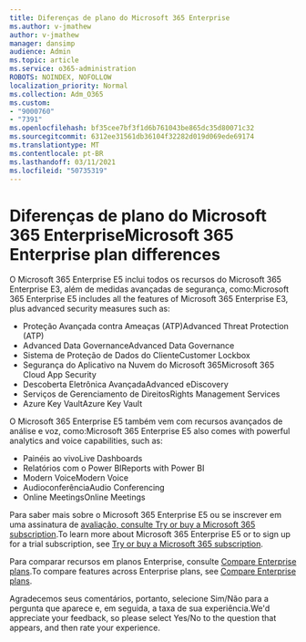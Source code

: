 ```yaml
---
title: Diferenças de plano do Microsoft 365 Enterprise
ms.author: v-jmathew
author: v-jmathew
manager: dansimp
audience: Admin
ms.topic: article
ms.service: o365-administration
ROBOTS: NOINDEX, NOFOLLOW
localization_priority: Normal
ms.collection: Adm_O365
ms.custom:
- "9000760"
- "7391"
ms.openlocfilehash: bf35cee7bf3f1d6b761043be865dc35d80071c32
ms.sourcegitcommit: 6312ee31561db36104f32282d019d069ede69174
ms.translationtype: MT
ms.contentlocale: pt-BR
ms.lasthandoff: 03/11/2021
ms.locfileid: "50735319"
---
```

# <a name="microsoft-365-enterprise-plan-differences"></a><span data-ttu-id="68a55-102">Diferenças de plano do Microsoft 365 Enterprise</span><span class="sxs-lookup"><span data-stu-id="68a55-102">Microsoft 365 Enterprise plan differences</span></span>

<span data-ttu-id="68a55-103">O Microsoft 365 Enterprise E5 inclui todos os recursos do Microsoft 365 Enterprise E3, além de medidas avançadas de segurança, como:</span><span class="sxs-lookup"><span data-stu-id="68a55-103">Microsoft 365 Enterprise E5 includes all the features of Microsoft 365 Enterprise E3, plus advanced security measures such as:</span></span>

- <span data-ttu-id="68a55-104">Proteção Avançada contra Ameaças (ATP)</span><span class="sxs-lookup"><span data-stu-id="68a55-104">Advanced Threat Protection (ATP)</span></span>
- <span data-ttu-id="68a55-105">Advanced Data Governance</span><span class="sxs-lookup"><span data-stu-id="68a55-105">Advanced Data Governance</span></span>
- <span data-ttu-id="68a55-106">Sistema de Proteção de Dados do Cliente</span><span class="sxs-lookup"><span data-stu-id="68a55-106">Customer Lockbox</span></span>
- <span data-ttu-id="68a55-107">Segurança do Aplicativo na Nuvem do Microsoft 365</span><span class="sxs-lookup"><span data-stu-id="68a55-107">Microsoft 365 Cloud App Security</span></span>
- <span data-ttu-id="68a55-108">Descoberta Eletrônica Avançada</span><span class="sxs-lookup"><span data-stu-id="68a55-108">Advanced eDiscovery</span></span>
- <span data-ttu-id="68a55-109">Serviços de Gerenciamento de Direitos</span><span class="sxs-lookup"><span data-stu-id="68a55-109">Rights Management Services</span></span>
- <span data-ttu-id="68a55-110">Azure Key Vault</span><span class="sxs-lookup"><span data-stu-id="68a55-110">Azure Key Vault</span></span>

<span data-ttu-id="68a55-111">O Microsoft 365 Enterprise E5 também vem com recursos avançados de análise e voz, como:</span><span class="sxs-lookup"><span data-stu-id="68a55-111">Microsoft 365 Enterprise E5 also comes with powerful analytics and voice capabilities, such as:</span></span>

- <span data-ttu-id="68a55-112">Painéis ao vivo</span><span class="sxs-lookup"><span data-stu-id="68a55-112">Live Dashboards</span></span>
- <span data-ttu-id="68a55-113">Relatórios com o Power BI</span><span class="sxs-lookup"><span data-stu-id="68a55-113">Reports with Power BI</span></span>
- <span data-ttu-id="68a55-114">Modern Voice</span><span class="sxs-lookup"><span data-stu-id="68a55-114">Modern Voice</span></span>
- <span data-ttu-id="68a55-115">Audioconferência</span><span class="sxs-lookup"><span data-stu-id="68a55-115">Audio Conferencing</span></span>
- <span data-ttu-id="68a55-116">Online Meetings</span><span class="sxs-lookup"><span data-stu-id="68a55-116">Online Meetings</span></span>

<span data-ttu-id="68a55-117">Para saber mais sobre o Microsoft 365 Enterprise E5 ou se inscrever em uma assinatura de [avaliação, consulte Try or buy a Microsoft 365 subscription](https://go.microsoft.com/fwlink/?linkid=2099673).</span><span class="sxs-lookup"><span data-stu-id="68a55-117">To learn more about Microsoft 365 Enterprise E5 or to sign up for a trial subscription, see [Try or buy a Microsoft 365 subscription](https://go.microsoft.com/fwlink/?linkid=2099673).</span></span>

<span data-ttu-id="68a55-118">Para comparar recursos em planos Enterprise, consulte [Compare Enterprise plans](https://go.microsoft.com/fwlink/?linkid=2097200).</span><span class="sxs-lookup"><span data-stu-id="68a55-118">To compare features across Enterprise plans, see [Compare Enterprise plans](https://go.microsoft.com/fwlink/?linkid=2097200).</span></span>

<span data-ttu-id="68a55-119">Agradecemos seus comentários, portanto, selecione Sim/Não para a pergunta que aparece e, em seguida, a taxa de sua experiência.</span><span class="sxs-lookup"><span data-stu-id="68a55-119">We'd appreciate your feedback, so please select Yes/No to the question that appears, and then rate your experience.</span></span>
